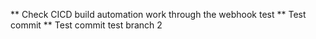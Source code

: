 ** Check CICD build automation work through the webhook test
** Test commit
** Test commit test branch 2
